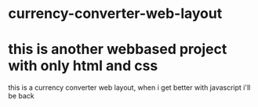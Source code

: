 # currency-converter-web-layout
# this is another webbased project with only html and css
this is a currency converter web layout, when i get better with javascript i'll be back 
